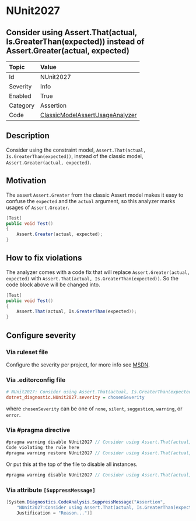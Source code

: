 # NUnit2027

## Consider using Assert.That(actual, Is.GreaterThan(expected)) instead of Assert.Greater(actual, expected)

| Topic    | Value
| :--      | :--
| Id       | NUnit2027
| Severity | Info
| Enabled  | True
| Category | Assertion
| Code     | [ClassicModelAssertUsageAnalyzer](https://github.com/nunit/nunit.analyzers/blob/3.8.0/src/nunit.analyzers/ClassicModelAssertUsage/ClassicModelAssertUsageAnalyzer.cs)

## Description

Consider using the constraint model, `Assert.That(actual, Is.GreaterThan(expected))`, instead of the classic model,
`Assert.Greater(actual, expected)`.

## Motivation

The assert `Assert.Greater` from the classic Assert model makes it easy to confuse the `expected` and the `actual`
argument, so this analyzer marks usages of `Assert.Greater`.

```csharp
[Test]
public void Test()
{
    Assert.Greater(actual, expected);
}
```

## How to fix violations

The analyzer comes with a code fix that will replace `Assert.Greater(actual, expected)` with `Assert.That(actual,
Is.GreaterThan(expected))`. So the code block above will be changed into.

```csharp
[Test]
public void Test()
{
    Assert.That(actual, Is.GreaterThan(expected));
}
```

<!-- start generated config severity -->
## Configure severity

### Via ruleset file

Configure the severity per project, for more info see
[MSDN](https://learn.microsoft.com/en-us/visualstudio/code-quality/using-rule-sets-to-group-code-analysis-rules?view=vs-2022).

### Via .editorconfig file

```ini
# NUnit2027: Consider using Assert.That(actual, Is.GreaterThan(expected)) instead of Assert.Greater(actual, expected)
dotnet_diagnostic.NUnit2027.severity = chosenSeverity
```

where `chosenSeverity` can be one of `none`, `silent`, `suggestion`, `warning`, or `error`.

### Via #pragma directive

```csharp
#pragma warning disable NUnit2027 // Consider using Assert.That(actual, Is.GreaterThan(expected)) instead of Assert.Greater(actual, expected)
Code violating the rule here
#pragma warning restore NUnit2027 // Consider using Assert.That(actual, Is.GreaterThan(expected)) instead of Assert.Greater(actual, expected)
```

Or put this at the top of the file to disable all instances.

```csharp
#pragma warning disable NUnit2027 // Consider using Assert.That(actual, Is.GreaterThan(expected)) instead of Assert.Greater(actual, expected)
```

### Via attribute `[SuppressMessage]`

```csharp
[System.Diagnostics.CodeAnalysis.SuppressMessage("Assertion",
    "NUnit2027:Consider using Assert.That(actual, Is.GreaterThan(expected)) instead of Assert.Greater(actual, expected)",
    Justification = "Reason...")]
```
<!-- end generated config severity -->
